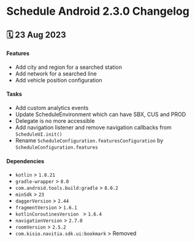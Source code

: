 # Schedule Android 2.3.0 Changelog

<h2>🗓 23 Aug 2023</h2>

#### Features
- Add city and region for a searched station
- Add network for a searched line
- Add vehicle position configuration

#### Tasks
- Add custom analytics events
- Update ScheduleEnvironment which can have SBX, CUS and PROD
- Delegate is no more accessible
- Add navigation listener and remove navigation callbacks from `ScheduleUI.init()`
- Rename `ScheduleConfiguration.featuresConfiguration` by `ScheduleConfiguration.features`

#### Dependencies
- `kotlin` > `1.8.21`
- `gradle-wrapper` > `8.0`
- `com.android.tools.build:gradle` > `8.0.2`
- `minSdk` > `23`
- `daggerVersion` > `2.44`
- `fragmentVersion` > `1.6.1`
- `kotlinCoroutinesVersion ` > `1.6.4`
- `navigationVersion` > `2.7.0`
- `roomVersion` > `2.5.2`
- `com.kisio.navitia.sdk.ui:bookmark` > Removed
